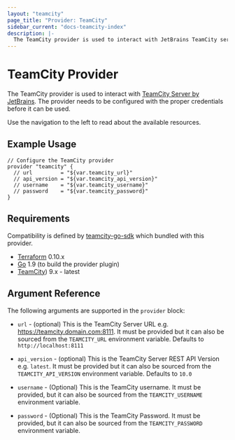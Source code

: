 ```yaml
---
layout: "teamcity"
page_title: "Provider: TeamCity"
sidebar_current: "docs-teamcity-index"
description: |-
  The TeamCity provider is used to interact with JetBrains TeamCity server. The provider needs to be configured with the proper credentials before it can be used.
---
```



# TeamCity Provider

The TeamCity provider is used to interact with
[TeamCity Server by JetBrains](https://www.jetbrains.com/teamcity/). The provider needs
to be configured with the proper credentials before it can be used.

Use the navigation to the left to read about the available resources.


## Example Usage

```hcl
// Configure the TeamCity provider
provider "teamcity" {
  // url         = "${var.teamcity_url}"
  // api_version = "${var.teamcity_api_version}"
  // username    = "${var.teamcity_username}"
  // password    = "${var.teamcity_password}"
}
```


## Requirements

Compatibility is defined by [teamcity-go-sdk](https://github.com/bestseller-ecom/teamcity-go-sdk) which bundled with this provider.

-	[Terraform](https://www.terraform.io/downloads.html) 0.10.x
-	[Go](https://golang.org/doc/install) 1.9 (to build the provider plugin)
-	[TeamCity](https://www.jetbrains.com/teamcity/)) 9.x - latest


## Argument Reference

The following arguments are supported in the `provider` block:

* `url` - (optional) This is the TeamCity Server URL e.g. https://teamcity.domain.com:8111.
  It must be provided but it can also be sourced from the `TEAMCITY_URL` environment variable.
  Defaults to `http://localhost:8111`

* `api_version` - (optional) This is the TeamCity Server REST API Version e.g. `latest`.
  It must be provided but it can also be sourced from the `TEAMCITY_API_VERSION` environment variable.
  Defaults to `10.0`

* `username` - (Optional) This is the TeamCity username. It must be provided, but
  it can also be sourced from the `TEAMCITY_USERNAME` environment variable.

* `password` - (Optional) This is the TeamCity Password. It must be provided, but
  it can also be sourced from the `TEAMCITY_PASSWORD` environment variable.

